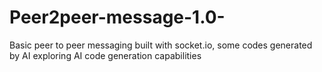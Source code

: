 # Peer2peer-message-1.0-
Basic peer to peer messaging built with socket.io, some codes generated by AI exploring AI code generation capabilities
